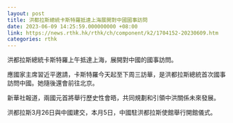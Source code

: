 ```yaml
---
layout: post
title: 洪都拉斯總統卡斯特羅抵達上海展開對中國國事訪問
date: 2023-06-09 14:25:59.000000000 +08:00
link: https://news.rthk.hk/rthk/ch/component/k2/1704152-20230609.htm
categories: rthk
---
```


洪都拉斯總統卡斯特羅上午抵達上海，展開對中國的國事訪問。

應國家主席習近平邀請，卡斯特羅今天起至下周三訪華，是洪都拉斯總統首次國事訪問中國。她隨後還會前往北京。

新華社報道，兩國元首將舉行歷史性會晤，共同規劃和引領中洪關係未來發展。

洪都拉斯3月26日與中國建交，本月5日，中國駐洪都拉斯使館舉行開館儀式。
